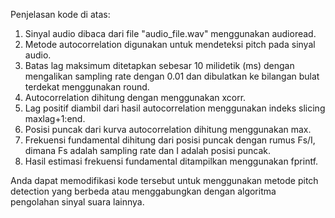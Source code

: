 Penjelasan kode di atas:

1. Sinyal audio dibaca dari file "audio_file.wav" menggunakan audioread.
2. Metode autocorrelation digunakan untuk mendeteksi pitch pada sinyal audio.
3. Batas lag maksimum ditetapkan sebesar 10 milidetik (ms) dengan mengalikan sampling rate dengan 0.01 dan dibulatkan ke bilangan bulat terdekat menggunakan round.
4. Autocorrelation dihitung dengan menggunakan xcorr.
5. Lag positif diambil dari hasil autocorrelation menggunakan indeks slicing maxlag+1:end.
6. Posisi puncak dari kurva autocorrelation dihitung menggunakan max.
7. Frekuensi fundamental dihitung dari posisi puncak dengan rumus Fs/I, dimana Fs adalah sampling rate dan I adalah posisi puncak.
8. Hasil estimasi frekuensi fundamental ditampilkan menggunakan fprintf.

Anda dapat memodifikasi kode tersebut untuk menggunakan metode pitch detection yang berbeda atau menggabungkan dengan algoritma pengolahan sinyal suara lainnya.